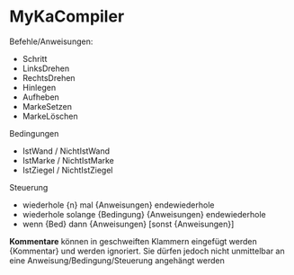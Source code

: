 # MyKaCompiler

Befehle/Anweisungen: 
* Schritt
* LinksDrehen
* RechtsDrehen
* Hinlegen
* Aufheben
* MarkeSetzen
* MarkeLöschen

Bedingungen
* IstWand / NichtIstWand
* IstMarke / NichtIstMarke
* IstZiegel / NichtIstZiegel

Steuerung
* wiederhole {n} mal {Anweisungen} endewiederhole
* wiederhole solange {Bedingung} {Anweisungen} endewiederhole
* wenn {Bed} dann {Anweisungen} [sonst {Anweisungen}]

**Kommentare** können in geschweiften Klammern eingefügt werden {Kommentar} und werden ignoriert. Sie dürfen jedoch nicht unmittelbar an eine Anweisung/Bedingung/Steuerung angehängt werden
